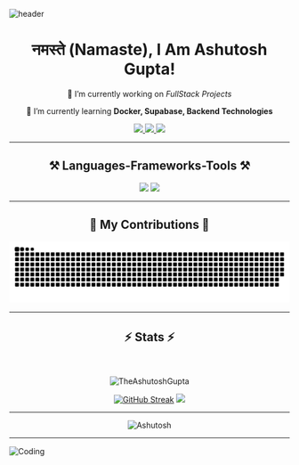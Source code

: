 ![header](https://user-images.githubusercontent.com/121122397/216614878-411f6178-defa-4330-ba48-16db1cc92830.png)

<h1 align="center">
नमस्ते (Namaste), I Am Ashutosh Gupta!<br>
</h1>
<div align="center">
 
 🔭 I’m currently working on *FullStack Projects*
 
 🌱 I’m currently learning **Docker, Supabase, Backend Technologies**

 </div>
 
<div align="center"> 
  <a href="mailto:ashutoshg479@gmail.com">
    <img src="https://img.shields.io/badge/Gmail-333333?style=for-the-badge&logo=gmail&logoColor=red" />
  </a>
  <a href="https://www.linkedin.com/in/ashutooshgupta/" target="_blank">
    <img src="https://img.shields.io/badge/LinkedIn-0077B5?style=for-the-badge&logo=linkedin&logoColor=white" target="_blank" />
  </a>
  <a href="https://theashutoshgupta.vercel.app/" target="_blank">
     <img src="https://img.shields.io/badge/Portfolio-FF5722?style=for-the-badge&logo=todoist&logoColor=white" target="_blank" /> <!-- sqlite, safari, google-chrome are other good icon options -->
  </a>
</div>

 <hr/>


<h2 align="center">⚒️ Languages-Frameworks-Tools ⚒️</h2>
<div align="center">
    <img src="https://skillicons.dev/icons?i=react,bootstrap,mui,html,css,vscode,github,figma,tailwind,git" />
    <img src="https://skillicons.dev/icons?i=nodejs,python,javascript,typescript,express,firebase,mongodb,cpp,nextjs,mysql,nextjs" /><br>
</div>
<hr/>

<div align="center">
  <h2>🐍 My Contributions 🐍</h2>
  
   <img alt="snake eating my contributions" src="https://raw.githubusercontent.com/TheAshutoshGupta/TheAshutoshGupta/output/github-snake-dark.svg" />
  
  <br/>
</div>


<hr/>

<h2 align="center">⚡ Stats ⚡</h2>
<br>
<div align=center>
<p align="center"><img align="center" src="https://github-readme-stats.vercel.app/api/top-langs?username=TheAshutoshGupta&show_icons=true&theme=date_night&locale=en&layout=compact" alt="TheAshutoshGupta"></p>
<a href="https://git.io/streak-stats"><img src="https://github-readme-streak-stats.herokuapp.com?user=TheAshutoshGupta&theme=date-night&hide_border=true" alt="GitHub Streak" /></a>
<img src ="https://stats.quine.sh/TheAshutoshGupta/topics-over-time?theme=dark"/>
</div>
<hr/>


<div align="center">
  
<img src="https://quotes-github-readme.vercel.app/api?type=horizontal&theme=radical" height="200" width="500" alt="Ashutosh" />
  
</div>

<hr/>
<img align="center" width="1100" alt="Coding" src="https://media.giphy.com/media/v1.Y2lkPTc5MGI3NjExcDhsdm9uanhibXZxcmFvbXZsZDE4dDB5YnY4azBpN3M0MW9wZmdpNSZlcD12MV9pbnRlcm5hbF9naWZfYnlfaWQmY3Q9Zw/SpopD7IQN2gK3qN4jS/giphy.gif">





<!---
TheAshutoshGupta/TheAshutoshGupta is a ✨ special ✨ repository because its `README.md` (this file) appears on your GitHub profile.
You can click the Preview link to take a look at your changes.
--->

